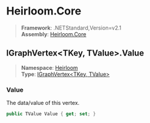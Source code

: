 # Heirloom.Core

> **Framework**: .NETStandard,Version=v2.1  
> **Assembly**: [Heirloom.Core][0]  

## IGraphVertex\<TKey, TValue>.Value

> **Namespace**: [Heirloom][0]  
> **Type**: [IGraphVertex\<TKey, TValue>][1]  

### Value

The data/value of this vertex.

```cs
public TValue Value { get; set; }
```

[0]: ../../../Heirloom.Core.md
[1]: ../IGraphVertex[TKey,TValue].md
